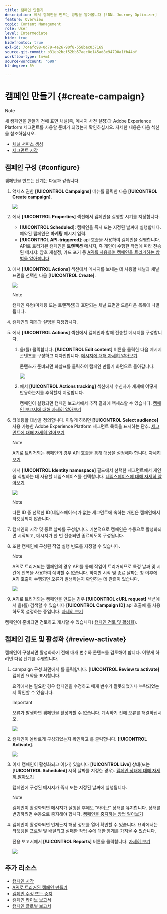 ```yaml
---
title: 캠페인 만들기
description: 에서 캠페인을 만드는 방법을 알아봅니다 [!DNL Journey Optimizer]
feature: Overview
topic: Content Management
role: User
level: Intermediate
hide: true
hidefromtoc: true
exl-id: 7c4afc98-0d79-4e26-90f8-558bac037169
source-git-commit: b31eb2bcf52bb57aec8e145ad8e94790a1fb44bf
workflow-type: tm+mt
source-wordcount: '699'
ht-degree: 5%

---
```


# 캠페인 만들기 {#create-campaign}

>[!NOTE]
>
>새 캠페인을 만들기 전에 표면 채널(즉, 메시지 사전 설정)과 Adobe Experience Platform 세그먼트를 사용할 준비가 되었는지 확인하십시오. 자세한 내용은 다음 섹션을 참조하십시오.
>
>* [채널 서피스 생성](../configuration/channel-surfaces.md)
>* [세그먼트 시작](../segment/about-segments.md)


## 캠페인 구성 {#configure}

캠페인을 만드는 단계는 다음과 같습니다.

1. 액세스 권한 **[!UICONTROL Campaigns]** 메뉴를 클릭한 다음 **[!UICONTROL Create campaign]**.

   ![](assets/create-campaign.png)

1. 에서 **[!UICONTROL Properties]** 섹션에서 캠페인을 실행할 시기를 지정합니다.

   * **[!UICONTROL Scheduled]**: 캠페인을 즉시 또는 지정된 날짜에 실행합니다. 예약된 캠페인은 **마케팅** 메시지 입력.
   * **[!UICONTROL API-triggered]**: api 호출을 사용하여 캠페인을 실행합니다. API로 트리거된 캠페인은 **트랜잭션** 메시지, 즉 개인이 수행한 작업에 따라 전송된 메시지: 암호 재설정, 카드 포기 등 [API를 사용하여 캠페인을 트리거하는 방법을 알아봅니다](api-triggered-campaigns.md)

1. 에서 **[!UICONTROL Actions]** 섹션에서 메시지를 보내는 데 사용할 채널과 채널 표면을 선택한 다음 **[!UICONTROL Create]**.

   ![](assets/create-campaign-action.png)

   >[!NOTE]
   >
   >캠페인 유형(마케팅 또는 트랜잭션)과 호환되는 채널 표면만 드롭다운 목록에 나열됩니다.

1. 캠페인의 제목과 설명을 지정합니다.

   <!--To test the content of your message, toggle the **[!UICONTROL Content experiment]** option on. This allows you to test multiple variables of a delivery on populations samples, in order to define which treatment has the biggest impact on the targeted population.[Learn more about content experiment](../campaigns/content-experiment.md).-->

1. 에서 **[!UICONTROL Actions]** 섹션에서 캠페인과 함께 전송할 메시지를 구성합니다.

   1. 을(를) 클릭합니다. **[!UICONTROL Edit content]** 버튼을 클릭한 다음 메시지 콘텐츠를 구성하고 디자인합니다. [메시지에 대해 자세히 알아보기](../messages/get-started-content.md).

      콘텐츠가 준비되면 화살표를 클릭하여 캠페인 만들기 화면으로 돌아갑니다.

      ![](assets/create-campaign-design.png)

   1. 에서 **[!UICONTROL Actions tracking]** 섹션에서 수신자가 게재에 어떻게 반응하는지를 추적할지 지정합니다.

      캠페인이 실행되면 캠페인 보고서에서 추적 결과에 액세스할 수 있습니다. [캠페인 보고서에 대해 자세히 알아보기](campaign-global-report.md)

1. 타겟팅할 대상을 정의합니다. 이렇게 하려면 **[!UICONTROL Select audience]** 사용 가능한 Adobe Experience Platform 세그먼트 목록을 표시하는 단추. [세그먼트에 대해 자세히 알아보기](../segment/about-segments.md)

   >[!NOTE]
   >
   >API로 트리거되는 캠페인의 경우 API 호출을 통해 대상을 설정해야 합니다. [자세히 보기](api-triggered-campaigns.md)

   에서 **[!UICONTROL Identity namespace]** 필드에서 선택한 세그먼트에서 개인을 식별하는 데 사용할 네임스페이스를 선택합니다. [네임스페이스에 대해 자세히 알아보기](../event/about-creating.md#select-the-namespace)

   ![](assets/create-campaign-namespace.png)

   >[!NOTE]
   >
   >다른 ID 중 선택한 ID(네임스페이스)가 없는 세그먼트에 속하는 개인은 캠페인에서 타겟팅되지 않습니다.

1. 캠페인의 시작 및 종료 날짜를 구성합니다. 기본적으로 캠페인은 수동으로 활성화되면 시작되고, 메시지가 한 번 전송되면 종료되도록 구성됩니다.

1. 또한 캠페인에 구성된 작업 실행 빈도를 지정할 수 있습니다.

   >[!NOTE]
   >
   >API로 트리거되는 캠페인의 경우 API를 통해 작업이 트리거되므로 특정 날짜 및 시간에 반복을 사용하여 예약할 수 없습니다. 하지만 시작 및 종료 날짜는 창 이후에 API 호출이 수행되면 오류가 발생하는지 확인하는 데 관련이 있습니다.

   ![](assets/create-campaign-schedule.png)

1. API로 트리거되는 캠페인을 만드는 경우 **[!UICONTROL cURL request]** 섹션에서 을(를) 검색할 수 있습니다 **[!UICONTROL Campaign ID]** api 호출에 를 사용하도록 설정하는 중입니다. [자세히 보기](api-triggered-campaigns.md)

캠페인이 준비되면 검토하고 게시할 수 있습니다( [캠페인 검토 및 활성화](#review-activate)).

## 캠페인 검토 및 활성화 {#review-activate}

캠페인이 구성되면 활성화하기 전에 매개 변수와 콘텐츠를 검토해야 합니다. 이렇게 하려면 다음 단계를 수행합니다.

1. campaign 구성 화면에서 를 클릭합니다. **[!UICONTROL Review to activate]** 캠페인 요약을 표시합니다.

   요약에서는 필요한 경우 캠페인을 수정하고 매개 변수가 잘못되었거나 누락되었는지 확인할 수 있습니다.

   >[!IMPORTANT]
   >
   >오류가 발생하면 캠페인을 활성화할 수 없습니다. 계속하기 전에 오류를 해결하십시오.

   ![](assets/create-campaign-alerts.png)

1. 캠페인이 올바르게 구성되었는지 확인하고 를 클릭합니다. **[!UICONTROL Activate]**.

   ![](assets/create-campaign-review.png)

1. 이제 캠페인이 활성화되고 이(가) 있습니다 **[!UICONTROL Live]** 상태(또는 **[!UICONTROL Scheduled]**  시작 날짜를 지정한 경우). [캠페인 상태에 대해 자세히 알아보기](get-started-with-campaigns.md#statuses)

   캠페인에 구성된 메시지가 즉시 또는 지정된 날짜에 실행됩니다.

   >[!NOTE]
   >
   >캠페인이 활성화되면 메시지가 실행된 후에도 &quot;라이브&quot; 상태를 유지합니다. 상태를 변경하려면 수동으로 중지해야 합니다. [캠페인을 중지하는 방법 알아보기](modify-stop-campaign.md)

1. 캠페인이 활성화되면 언제든지 해당 정보를 열어 확인할 수 있습니다. 요약에서는 타겟팅된 프로필 및 배달되고 실패한 작업 수에 대한 통계를 가져올 수 있습니다.

   전용 보고서에서 **[!UICONTROL Reports]** 버튼을 클릭합니다. [자세히 보기](campaign-global-report.md)

   ![](assets/create-campaign-summary.png)

## 추가 리소스

* [캠페인 시작](get-started-with-campaigns.md)
* [API로 트리거된 캠페인 만들기](api-triggered-campaigns.md)
* [캠페인 수정 또는 중지](modify-stop-campaign.md)
* [캠페인 라이브 보고서](campaign-live-report.md)
* [캠페인 글로벌 보고서](campaign-global-report.md)
